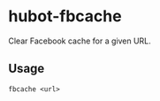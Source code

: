 hubot-fbcache
=============
Clear Facebook cache for a given URL.

Usage
-----
```
fbcache <url>
```